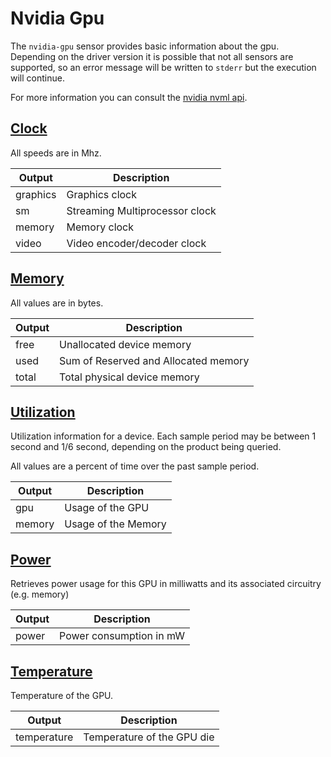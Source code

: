 # Nvidia Gpu

The `nvidia-gpu` sensor provides basic information about the gpu. Depending on
the driver version it is possible that not all sensors are supported, so an
error message will be written to `stderr` but the execution will continue.

For more information you can consult the [nvidia nvml api](https://docs.nvidia.com/deploy/index.html).

## [Clock](https://docs.nvidia.com/deploy/nvml-api/group__nvmlDeviceEnumvs.html#group__nvmlDeviceEnumvs_1g805c0647be9996589fc5e3f6ff680c64)

All speeds are in Mhz.

|Output  |Description                    |
|--------|-------------------------------|
|graphics|Graphics clock                 |
|sm      |Streaming Multiprocessor clock |
|memory  |Memory clock                   |
|video   |Video encoder/decoder clock    |

## [Memory](https://docs.nvidia.com/deploy/nvml-api/structnvmlMemory__t.html#structnvmlMemory__t)

All values are in bytes.

|Output  |Description                          |
|--------|-------------------------------------|
|free    |Unallocated device memory            |
|used    |Sum of Reserved and Allocated memory |
|total   |Total physical device memory         |


## [Utilization](https://docs.nvidia.com/deploy/nvml-api/structnvmlUtilization__t.html#structnvmlUtilization__t)

Utilization information for a device. Each sample period may be between 1
second and 1/6 second, depending on the product being queried.

All values are a percent of time over the past sample period.

|Output  |Description          |
|--------|---------------------|
|gpu     | Usage of the GPU    |
|memory  | Usage of the Memory |

## [Power](https://docs.nvidia.com/deploy/nvml-api/group__nvmlDeviceQueries.html#group__nvmlDeviceQueries_1g7ef7dff0ff14238d08a19ad7fb23fc87)

Retrieves power usage for this GPU in milliwatts and its associated circuitry (e.g. memory)

|Output  |Description              |
|--------|-------------------------|
|power   | Power consumption in mW |

## [Temperature](https://docs.nvidia.com/deploy/nvml-api/group__nvmlDeviceEnumvs.html#group__nvmlDeviceEnumvs_1g2650b526841fa38b8f293c2d509a1de0)
Temperature of the GPU.

|Output      |Description                 |
|------------|----------------------------|
|temperature | Temperature of the GPU die |

